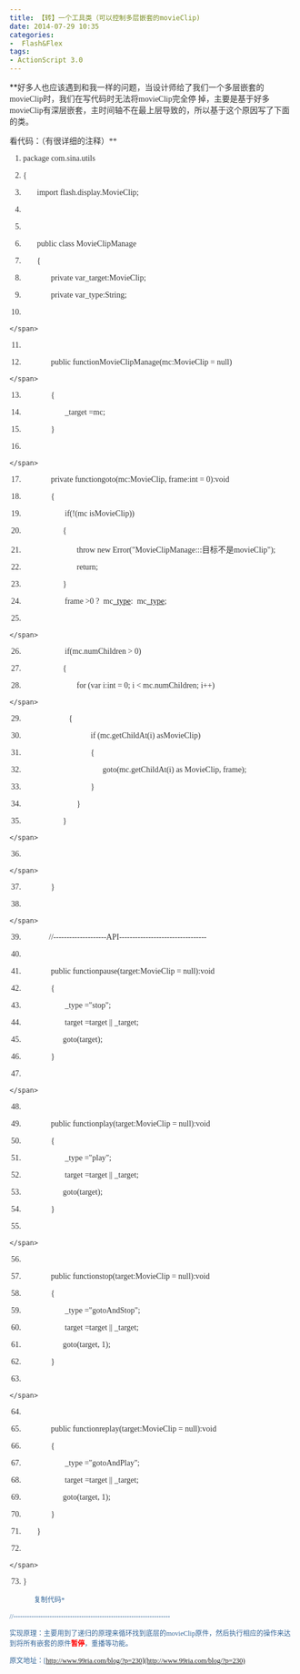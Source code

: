 ```yaml
---
title: 【转】一个工具类（可以控制多层嵌套的movieClip)
date: 2014-07-29 10:35
categories:
-  Flash&Flex
tags:
- ActionScript 3.0
---
```

<div id="sina_keyword_ad_area2" class="articalContent   ">**<span style="font-family: Tahoma; color: #333333">好多人也应该遇到和我一样的问题，当设计师给了我们一个多层嵌套的movieClip时，我们在写代码时无法将movieClip完全停
<!--more-->
掉，主要是基于好多movieClip有深层嵌套，主时间轴不在最上层导致的，所以基于这个原因写了下面的类。  


看代码：（有很详细的注释）</span>**
<div>
<div>

1.  package com.sina.utils<span style="font-family: Consolas"><span> </span>  

    </span>
2.  {  

3.         import flash.display.MovieClip;  

4.        <span style="font-family: Consolas"><span> </span>  

    </span>
5.          

6.         public class MovieClipManage<span style="font-family: Consolas"><span> </span>  

    </span>
7.         {  

8.                private var_target:MovieClip;  

9.                private var_type:String;  

10.               <span style="font-family: Consolas"><span> </span>  

    </span>
11.                 

12.                public functionMovieClipManage(mc:MovieClip = null)<span style="font-family: Consolas"><span> </span>  

    </span>
13.                {  

14.                       _target =mc;  

15.                }  

16.               <span style="font-family: Consolas"><span> </span>  

    </span>
17.                private functiongoto(mc:MovieClip, frame:int = 0):void  

18.                {  

19.                       if(!(mc isMovieClip))  

20.                      {  

21.                             throw new Error("MovieClipManage:::目标不是movieClip");  

22.                             return;  

23.                      }  

24.                       frame >0 ?  mc[_type](frame):  mc[_type]();  

25.                      <span style="font-family: Consolas"><span> </span>  

    </span>
26.                       if(mc.numChildren > 0)  

27.                      {  

28.                             for (var i:int = 0; i < mc.numChildren; i++)<span style="font-family: Consolas"><span> </span>  

    </span>
29.                         {  

30.                                    if (mc.getChildAt(i) asMovieClip)  

31.                                    {  

32.                                          goto(mc.getChildAt(i) as MovieClip, frame);  

33.                                    }  

34.                             }  

35.                      }<span style="font-family: Consolas"><span> </span>  

    </span>
36.                      <span style="font-family: Consolas"><span> </span>  

    </span>
37.                }  

38.               <span style="font-family: Consolas"><span> </span>  

    </span>
39.               //--------------------API---------------------------------  

40.                 

41.                public functionpause(target:MovieClip = null):void  

42.                {  

43.                       _type ="stop";  

44.                       target =target || _target;  

45.                      goto(target);  

46.                }  

47.               <span style="font-family: Consolas"><span> </span>  

    </span>
48.                 

49.                public functionplay(target:MovieClip = null):void  

50.                {  

51.                       _type ="play";  

52.                       target =target || _target;  

53.                      goto(target);  

54.                }  

55.               <span style="font-family: Consolas"><span> </span>  

    </span>
56.                 

57.                public functionstop(target:MovieClip = null):void  

58.                {  

59.                       _type ="gotoAndStop";  

60.                       target =target || _target;  

61.                      goto(target, 1);  

62.                }  

63.               <span style="font-family: Consolas"><span> </span>  

    </span>
64.                 

65.                public functionreplay(target:MovieClip = null):void  

66.                {  

67.                       _type ="gotoAndPlay";  

68.                       target =target || _target;  

69.                      goto(target, 1);  

70.                }  

71.         }  

72.        <span style="font-family: Consolas"><span> </span>  

    </span>
73.  }


<em style="font-size: 12px; color: #336699 !important; font-style: normal; margin-left: 43px">复制代码*

<span>//---------------------------------------------------------------------</span>  


<span>实现原理：主要用到了递归的原理来循环找到底层的movieClip原件，然后执行相应的操作来达到将所有嵌套的原件</span>**<span style="color: #ff0000">暂停</span>**<span>，重播等功能。</span>  

<span>原文地址：</span>[http://www.99ria.com/blog/?p=230](http://www.99ria.com/blog/?p=230)


</em></div></div></div>